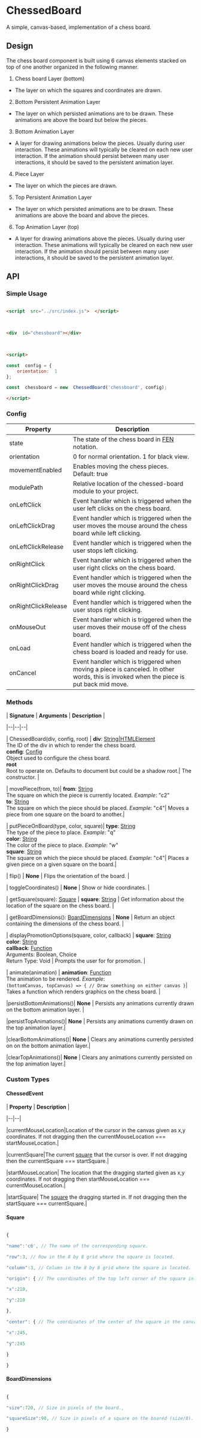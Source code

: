 
# ChessedBoard

  

A simple, canvas-based, implementation of a chess board.

  

  

## Design

  

The chess board component is built using 6 canvas elements stacked on top of one another organized in the following manner.

  

  

1. Chess board Layer (bottom)

  

* The layer on which the squares and coordinates are drawn.

  

2. Bottom Persistent Animation Layer

  

* The layer on which persisted animations are to be drawn. These animations are above the board but below the pieces.

  

3. Bottom Animation Layer

  

* A layer for drawing animations below the pieces. Usually during user interaction. These animations will typically be cleared on each new user interaction. If the animation should persist between many user interactions, it should be saved to the persistent animation layer.

  

4. Piece Layer

  

* The layer on which the pieces are drawn.

  

5. Top Persistent Animation Layer

  

* The layer on which persisted animations are to be drawn. These animations are above the board and above the pieces.

  

6. Top Animation Layer (top)

  

* A layer for drawing animations above the pieces. Usually during user interaction. These animations will typically be cleared on each new user interaction. If the animation should persist between many user interactions, it should be saved to the persistent animation layer.

  

  

## API

  

  

### Simple Usage

  

```html

<script  src="../src/index.js">  </script>

  

<div  id="chessboard"></div>

  

<script>

const  config = {
    orientation:  1
};

const  chessboard = new  ChessedBoard('chessboard', config);

</script>

```

  

### Config

  

| **Property** | **Description** |
|--|--|
| state | The state of the chess board in [FEN](https://en.wikipedia.org/wiki/Forsyth%E2%80%93Edwards_Notation) notation. |
| orientation | 0 for normal orientation. 1 for black view. |
| movementEnabled | Enables moving the chess pieces. Default: true |
| modulePath | Relative location of the chessed-board module to your project. |
| onLeftClick | Event handler which is triggered when the user left clicks on the chess board.|
| onLeftClickDrag | Event handler which is triggered when the user moves the mouse around the chess board while left clicking.|
| onLeftClickRelease | Event handler which is triggered when the user stops left clicking.|
| onRightClick | Event handler which is triggered when the user right clicks on the chess board.|
| onRightClickDrag | Event handler which is triggered when the user moves the mouse around the chess board while right clicking.|
| onRightClickRelease | Event handler which is triggered when the user stops right clicking.|
| onMouseOut | Event handler which is triggered when the user moves their mouse off of the chess board.|
| onLoad | Event handler which is triggered when the chess board is loaded and ready for use.|
| onCancel | Event handler which is triggered when moving a piece is canceled. In other words, this is invoked when the piece is put back mid move.|

### Methods

  

| **Signature** | **Arguments** | **Description** |

|--|--|--|

| ChessedBoard(div, config, root) | **div**: [String|HTMLElement](https://developer.mozilla.org/en-US/docs/Web/JavaScript/Reference/Global_Objects/String|https://developer.mozilla.org/en-US/docs/Web/API/HTMLElement)<br>The ID of the div in which to render the chess board.<br>**config**: [Config](#Config)<br>Object used to configure the chess board.<br>**root**<br>Root to operate on. Defaults to document but could be a shadow root.| The constructor. |

| movePiece(from, to)| **from**: [String](https://developer.mozilla.org/en-US/docs/Web/JavaScript/Reference/Global_Objects/String)<br>The square on which the piece is currently located. _Example_: "c2"<br>**to**: [String](https://developer.mozilla.org/en-US/docs/Web/JavaScript/Reference/Global_Objects/String)<br>The square on which the piece should be placed. _Example_: "c4"| Moves a piece from one square on the board to another.|

| putPieceOnBoard(type, color, square)| **type**: [String](https://developer.mozilla.org/en-US/docs/Web/JavaScript/Reference/Global_Objects/String)<br>The type of the piece to place. _Example_: "q"<br>  **color**: [String](https://developer.mozilla.org/en-US/docs/Web/JavaScript/Reference/Global_Objects/String)<br>The color of the piece to place. _Example_: "w"<br>**square**: [String](https://developer.mozilla.org/en-US/docs/Web/JavaScript/Reference/Global_Objects/String)<br>The square on which the piece should be placed. _Example_: "c4"| Places a given piece on a given square on the board.|

| flip() | **None** | Flips the orientation of the board. |

| toggleCoordinates() | **None** | Show or hide coordinates. |

| getSquare(square): [Square](#Square) | **square**: [String](https://developer.mozilla.org/en-US/docs/Web/JavaScript/Reference/Global_Objects/String) | Get information about the location of the square on the chess board. |

| getBoardDimensions(): [BoardDimensions](#BoardDimensions) | **None** | Return an object containing the dimensions of the chess board. |

| displayPromotionOptions(square, color, callback) | **square**: [String](https://developer.mozilla.org/en-US/docs/Web/JavaScript/Reference/Global_Objects/String)<br>  **color**: [String](https://developer.mozilla.org/en-US/docs/Web/JavaScript/Reference/Global_Objects/String)<br>  **callback**: [Function](https://developer.mozilla.org/en-US/docs/Web/JavaScript/Reference/Functions)<br>Arguments: Boolean, Choice<br>Return Type: Void | Prompts the user for for promotion. |

| animate(animation) | **animation**: [Function](https://developer.mozilla.org/en-US/docs/Web/JavaScript/Reference/Functions)<br>The animation to be rendered. _Example_:<br>  `(bottomCanvas, topCanvas) => { // Draw something on either canvas }`| Takes a function which renders graphics on the chess board. |

|persistBottomAnimations()| **None** | Persists any animations currently drawn on the bottom animation layer. |

|persistTopAnimations()| **None** | Persists any animations currently drawn on the top animation layer.|

|clearBottomAnimations()| **None** | Clears any animations currently persisted on on the bottom animation layer.|

|clearTopAnimations()| **None** | Clears any animations currently persisted on the top animation layer.|

  

### Custom Types

#### ChessedEvent

| **Property** | **Description** |

|--|--|

|currentMouseLocation|Location of the cursor in the canvas given as x,y coordinates. If not dragging then the currentMouseLocation === startMouseLocation.|

|currentSquare|The current [square](#Square) that the cursor is over. If not dragging then the currentSquare === startSquare.|

|startMouseLocation| The location that the dragging started given as x,y coordinates. If not dragging then startMouseLocation === currentMouseLocation.|

|startSquare| The [square](#Square) the dragging started in. If not dragging then the startSquare === currentSquare.|


#### Square

```javascript

{

"name":'c6', // The name of the corresponding square.

"row":3, // Row in the 8 by 8 grid where the square is located.

"column":3, // Column in the 8 by 8 grid where the square is located.

"origin": { // The coordinates of the top left corner of the square in the canvas.

"x":210,

"y":210

},

"center": { // The coordinates of the center of the square in the canvas.

"x":245,

"y":245

}

}

```

  

#### BoardDimensions

```javascript

{

"size":720, // Size in pixels of the board.,

"squareSize":90, // Size in pixels of a square on the boared (size/8).

}

```